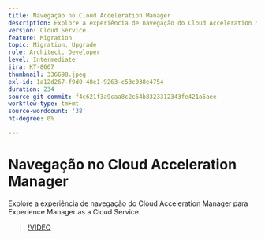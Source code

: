 ```yaml
---
title: Navegação no Cloud Acceleration Manager
description: Explore a experiência de navegação do Cloud Acceleration Manager para Experience Manager as a Cloud Service.
version: Cloud Service
feature: Migration
topic: Migration, Upgrade
role: Architect, Developer
level: Intermediate
jira: KT-8667
thumbnail: 336698.jpeg
exl-id: 1a12d267-f9d0-48e1-9263-c53c038e4754
duration: 234
source-git-commit: f4c621f3a9caa8c2c64b8323312343fe421a5aee
workflow-type: tm+mt
source-wordcount: '38'
ht-degree: 0%

---
```


# Navegação no Cloud Acceleration Manager

Explore a experiência de navegação do Cloud Acceleration Manager para Experience Manager as a Cloud Service.

>[!VIDEO](https://video.tv.adobe.com/v/336698?quality=12&learn=on)
